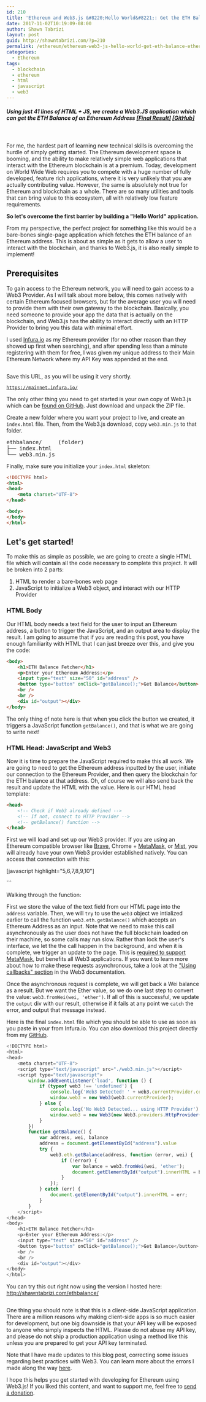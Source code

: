```yaml
---
id: 210
title: 'Ethereum and Web3.js &#8220;Hello World&#8221;: Get the ETH Balance of an Ethereum Address'
date: 2017-11-02T10:19:09-08:00
author: Shawn Tabrizi
layout: post
guid: http://shawntabrizi.com/?p=210
permalink: /ethereum/ethereum-web3-js-hello-world-get-eth-balance-ethereum-address/
categories:
  - Ethereum
tags:
  - blockchain
  - ethereum
  - html
  - javascript
  - web3
---
```

<h5>Using just 41 lines of HTML + JS, we create a Web3.JS application which can get the ETH Balance of an Ethereum Address <a href="http://shawntabrizi.com/ethbalance/">[Final Result]</a> <a href="https://github.com/shawntabrizi/ETH-Balance">[GitHub]</a></h5>
&nbsp;

<p>For me, the hardest part of learning new technical skills is overcoming the hurdle of simply getting started. The Ethereum development space is booming, and the ability to make relatively simple web applications that interact with the Ethereum blockchain is at a premium. Today, development on World Wide Web requires you to compete with a huge number of fully developed, feature rich applications, where it is very unlikely that you are actually contributing value. However, the same is absolutely not true for Ethereum and blockchain as a whole. There are so many utilities and tools that can bring value to this ecosystem, all with relatively low feature requirements.</p>

<p><strong>So let's overcome the first barrier by building a "Hello World" application.</strong></p>

<p>From my perspective, the perfect project for something like this would be a bare-bones single-page application which fetches the ETH balance of an Ethereum address. This is about as simple as it gets to allow a user to interact with the blockchain, and thanks to Web3.js, it is also really simple to implement!</p>

<h2>Prerequisites</h2>
<p>To gain access to the Ethereum network, you will need to gain access to a Web3 Provider. As I will talk about more below, this comes natively with certain Ethereum focused browsers, but for the average user you will need to provide them with their own gateway to the blockchain. Basically, you need someone to provide your app the data that is actually on the blockchain, and Web3.js has the ability to interact directly with an HTTP Provider to bring you this data with minimal effort.</p>

<p>I used <a href="https://infura.io/">Infura.io</a> as my Ethereum provider (for no other reason than they showed up first when searching), and after spending less than a minute registering with them for free, I was given my unique address to their Main Ethereum Network where my API Key was appended at the end.</p>

<p id="MZecgiF"><img class="alignnone size-full wp-image-212 " src="/assets/images/img_59fad787df3db.png" alt="" /></p>

<p>Save this URL, as you will be using it very shortly.</p>

<code>https://mainnet.infura.io/<APIKEY></code>

<p>The only other thing you need to get started is your own copy of Web3.js which can be <a href="https://github.com/ethereum/web3.js">found on GitHub</a>. Just download and unpack the ZIP file.</p>

<p>Create a new folder where you want your project to live, and create an <code>index.html</code> file. Then, from the Web3.js download, copy <code>web3.min.js</code> to that folder.</p>

<pre>ethbalance/     (folder)
├── index.html
└── web3.min.js</pre>

<p>Finally, make sure you initialize your <code>index.html</code> skeleton:</p>

<div>

```html
<!DOCTYPE html>
<html>
<head>
    <meta charset="UTF-8">
</head>

<body>
</body>
</html>
```

</div>

<h2>Let's get started!</h2>

<p>To make this as simple as possible, we are going to create a single HTML file which will contain all the code necessary to complete this project. It will be broken into 2 parts:</p>

<ol>
 	<li>HTML to render a bare-bones web page</li>
 	<li>JavaScript to initialize a Web3 object, and interact with our HTTP Provider</li>
</ol>

<h3>HTML Body</h3>
<p>Our HTML body needs a text field for the user to input an Ethereum address, a button to trigger the JavaScript, and an output area to display the result. I am going to assume that if you are reading this post, you have enough familiarity with HTML that I can just breeze over this, and give you the code:</p>

```html
<body>
    <h1>ETH Balance Fetcher</h1>
    <p>Enter your Ethereum Address:</p>
    <input type="text" size="50" id="address" />
    <button type="button" onClick="getBalance();">Get Balance</button>
    <br />
    <br />
    <div id="output"></div>
</body>
```

<p>The only thing of note here is that when you click the button we created, it triggers a JavaScript function <code>getBalance()</code>, and that is what we are going to write next!</p>

<h3>HTML Head: JavaScript and Web3</h3>
<p>Now it is time to prepare the JavaScript required to make this all work. We are going to need to get the Ethereum address inputted by the user, initiate our connection to the Ethereum Provider, and then query the blockchain for the ETH balance at that address. Oh, of course we will also send back the result and update the HTML with the value. Here is our HTML head template:</p>

```html
<head>
    <!-- Check if Web3 already defined -->
    <!-- If not, connect to HTTP Provider -->
    <!-- getBalance() function -->
</head>
```

<p>First we will load and set up our Web3 provider. If you are using an Ethereum compatible browser like <a href="https://brave.com/">Brave</a>, Chrome + <a href="https://metamask.io/">MetaMask</a>, or <a href="https://github.com/ethereum/mist/releases">Mist</a>, you will already have your own Web3 provider established natively. You can access that connection with this:</p>

[javascript highlight="5,6,7,8,9,10"]
<head>
    <meta charset="UTF-8">
    <script type="text/javascript" src="./web3.min.js"></script>
    <script type="text/javascript">
        window.addEventListener('load', function () {
            if (typeof web3 !== 'undefined') {
                console.log('Web3 Detected! ' + web3.currentProvider.constructor.name)
                window.web3 = new Web3(web3.currentProvider);
            }
        })

    <!-- If not, connect to HTTP Provider -->
    <!-- getBalance() function -->
    </script>
</head>
```

&nbsp;

<p>More likely, the user does not have one of these browsers, so we need to establish our own connection to the Ethereum network. We can do this with the URL that you saved earlier from Infura.io, and establishing an HTTP Provider:</p>

[javascript highlight="9,10,11,12"]
<head>
    <meta charset="UTF-8">
    <script type="text/javascript" src="./web3.min.js"></script>
    <script type="text/javascript">
        window.addEventListener('load', function () {
            if (typeof web3 !== 'undefined') {
                console.log('Web3 Detected! ' + web3.currentProvider.constructor.name)
                window.web3 = new Web3(web3.currentProvider);
            } else {
                console.log('No Web3 Detected... using HTTP Provider')
                window.web3 = new Web3(new Web3.providers.HttpProvider("https://mainnet.infura.io/<APIKEY>"));
            }
        })

    <!-- getBalance() function -->
    </script>
</head>
```

<p>At this point, we can do just about anything that Web3.js offers, but for our purposes we only need to query the blockchain for the address, and return the ETH balance. So let's set up our <code>getBalance()</code> function:</p>

[javascript highlight="14,15,16,17,18,19,20,21,22,23,24,25,26,27"]
<head>
    <meta charset="UTF-8">
    <script type="text/javascript" src="./web3.min.js"></script>
    <script type="text/javascript">
        window.addEventListener('load', function () {
            if (typeof web3 !== 'undefined') {
                console.log('Web3 Detected! ' + web3.currentProvider.constructor.name)
                window.web3 = new Web3(web3.currentProvider);
            } else {
                console.log('No Web3 Detected... using HTTP Provider')
                window.web3 = new Web3(new Web3.providers.HttpProvider("https://mainnet.infura.io/<APIKEY>"));
            }
        })
        function getBalance() {
            var address, wei, balance
            address = document.getElementById("address").value
            try {
                web3.eth.getBalance(address, function (error, wei) {
                    if (!error) {
                        var balance = web3.fromWei(wei, 'ether');
                        document.getElementById("output").innerHTML = balance + " ETH";
                    }
                });
            } catch (err) {
                document.getElementById("output").innerHTML = err;
            }
        }
    </script>
</head>
```

<p>Walking through the function:</p>

<p>First we store the value of the text field from our HTML page into the <code>address</code> variable. Then, we will <code>try</code> to use the <code>web3</code> object we intialized earlier to call the function <code>web3.eth.getBalance()</code> which accepts an Ethereum Address as an input. Note that we need to make this call asynchronously as the user does not have the full blockchain loaded on their machine, so some calls may run slow. Rather than lock the user's interface, we let the the call happen in the background, and when it is complete, we trigger an update to the page. This is <a href="https://github.com/MetaMask/faq/blob/master/DEVELOPERS.md#dizzy-all-async---think-of-metamask-as-a-light-client">required to support MetaMask</a>, but benefits all Web3 applications. If you want to learn more about how to make these requests asynchronous, take a look at the <a href="https://github.com/ethereum/wiki/wiki/JavaScript-API#using-callbacks">"Using callbacks" section</a> in the Web3 documentation.</p>

<p>Once the asynchronous request is complete, we will get back a Wei balance as a result. But we want the Ether value, so we do one last step to convert the value: <code>web3.fromWei(wei, 'ether')</code>. If all of this is successful, we update the <code>output</code> div with our result, otherwise if it fails at any point we <code>catch</code> the error, and output that message instead.</p>

<p>Here is the final <code>index.html</code> file which you should be able to use as soon as you paste in your <APIKEY> from Infura.io. You can also download this project directly from my <a href="https://github.com/shawntabrizi/ETH-Balance">GitHub</a>.</p>

```javascript
<!DOCTYPE html>
<html>
<head>
    <meta charset="UTF-8">
    <script type="text/javascript" src="./web3.min.js"></script>
    <script type="text/javascript">
        window.addEventListener('load', function () {
            if (typeof web3 !== 'undefined') {
                console.log('Web3 Detected! ' + web3.currentProvider.constructor.name)
                window.web3 = new Web3(web3.currentProvider);
            } else {
                console.log('No Web3 Detected... using HTTP Provider')
                window.web3 = new Web3(new Web3.providers.HttpProvider("https://mainnet.infura.io/<APIKEY>"));
            }
        })
        function getBalance() {
            var address, wei, balance
            address = document.getElementById("address").value
            try {
                web3.eth.getBalance(address, function (error, wei) {
                    if (!error) {
                        var balance = web3.fromWei(wei, 'ether');
                        document.getElementById("output").innerHTML = balance + " ETH";
                    }
                });
            } catch (err) {
                document.getElementById("output").innerHTML = err;
            }
        }
    </script>
</head>
<body>
    <h1>ETH Balance Fetcher</h1>
    <p>Enter your Ethereum Address:</p>
    <input type="text" size="50" id="address" />
    <button type="button" onClick="getBalance();">Get Balance</button>
    <br />
    <br />
    <div id="output"></div>
</body>
</html>
```

<p>You can try this out right now using the version I hosted here: <a href="http://shawntabrizi.com/ethbalance/">http://shawntabrizi.com/ethbalance/</a></p>

<p id="UOsPuLB"><img class="alignnone size-full wp-image-218 " src="/assets/images/img_59faeb0dd20de.png" alt="" /></p>

<p>One thing you should note is that this is a client-side JavaScript application. There are a million reasons why making client-side apps is so much easier for development, but one big downside is that your API key will be exposed to anyone who simply inspects the HTML. Please do not abuse my API key, and please do not ship a production application using a method like this unless you are prepared to get your API key terminated.</p>

<p>Note that I have made updates to this blog post, correcting some issues regarding best practices with Web3. You can learn more about the errors I made along the way <a href="http://shawntabrizi.com/crypto/correcting-ethereum-web3-js-hello-world/">here</a>.</p>

<p>I hope this helps you get started with developing for Ethereum using Web3.js! If you liked this content, and want to support me, feel free to <a href="http://shawntabrizi.com/donate/">send a donation</a>.</p>
